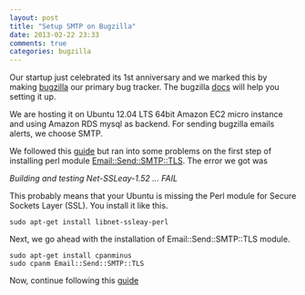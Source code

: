 ```yaml
---
layout: post
title: "Setup SMTP on Bugzilla"
date: 2013-02-22 23:33
comments: true
categories: bugzilla
---
```


Our startup just celebrated its 1st anniversary and we marked this by making [bugzilla](http://www.bugzilla.org) our primary bug tracker. The bugzilla [docs](http://www.bugzilla.org/docs/4.2/en/html/index.html) will help you setting it up.

We are hosting it on Ubuntu 12.04 LTS 64bit Amazon EC2 micro instance and using Amazon RDS mysql as backend. For sending bugzilla emails alerts, we choose SMTP.

We followed this [guide](http://dawood.in/bugzilla-alerts-using-gmail/) but ran into some problems on the first step of installing perl module [Email::Send::SMTP::TLS](http://search.cpan.org/~fayland/Email-Send-SMTP-TLS-0.04/lib/Email/Send/SMTP/TLS.pm). The error we got was

_Building and testing Net-SSLeay-1.52 ... FAIL_

This probably means that your Ubuntu is missing the Perl module for Secure Sockets Layer (SSL). You install it like this.

```
sudo apt-get install libnet-ssleay-perl
```

Next, we go ahead with the installation of Email::Send::SMTP::TLS module.

```
sudo apt-get install cpanminus
sudo cpanm Email::Send::SMTP::TLS
```

Now, continue following this [guide](http://dawood.in/bugzilla-alerts-using-gmail/)